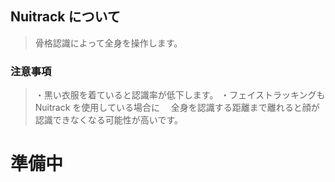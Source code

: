 ## Nuitrack について

>骨格認識によって全身を操作します。

### 注意事項

>・黒い衣服を着ていると認識率が低下します。
>・フェイストラッキングも Nuitrack を使用している場合に
>　全身を認識する距離まで離れると顔が認識できなくなる可能性が高いです。

# 準備中

